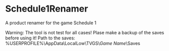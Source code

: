 # Schedule1Renamer
A product renamer for the game Schedule 1

Warning:
    The tool is not test for all cases!
    Plase make a backup of the saves before using it!
    Path to the saves:
        %USERPROFILE%\\AppData\\LocalLow\\TVGS\\*Game Name*\\Saves